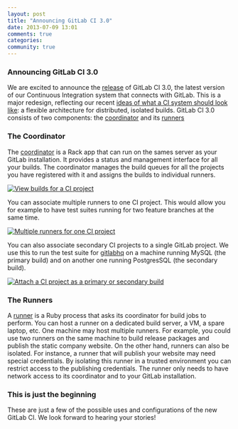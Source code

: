 ```yaml
---
layout: post
title: "Announcing GitLab CI 3.0"
date: 2013-07-09 13:01
comments: true
categories:
community: true
---
```


### Announcing GitLab CI 3.0

We are excited to announce the [release](https://twitter.com/gitlab/status/353214946978459648) of GitLab CI 3.0, the latest version of our Continuous Integration system that connects with GitLab.
This is a major redesign, reflecting our recent [ideas of what a CI system should look like](/2013/06/20/integrating-gitlab-ci-with-gitlab): a flexible architecture for distributed, isolated builds.
GitLab CI 3.0 consists of two components: the [coordinator](https://github.com/gitlabhq/gitlab-ci) and its [runners](https://github.com/gitlabhq/gitlab-ci-runner)

<!-- more -->

### The Coordinator
The [coordinator](https://github.com/gitlabhq/gitlab-ci) is a Rack app that can run on the sames server as your GitLab installation.
It provides a status and management interface for all your builds.
The coordinator manages the build queues for all the projects you have registered with it and assigns the builds to individual runners.

[![View builds for a CI project](/images/ci_3_0/gitlab_ci_3.0_overview.png)](/images/ci_3_0/gitlab_ci_3.0_overview.png)

You can associate multiple runners to one CI project.
This would allow you for example to have test suites running for two feature branches at the same time.

[![Multiple runners for one CI project](/images/ci_3_0/gitlab_ci_3.0_multiple_runners.png)](/images/ci_3_0/gitlab_ci_3.0_multiple_runners.png)

You can also associate secondary CI projects to a single GitLab project. We use this to run the test suite for [gitlabhq](https://github.com/gitlabhq/gitlabhq) on a machine running MySQL (the primary build) and on another one running PostgresSQL (the secondary build).

[![Attach a CI project as a primary or secondary build](/images/ci_3_0/gitlab_ci_3.0_multiple_projects.png)](/images/ci_3_0/gitlab_ci_3.0_multiple_projects.png)

### The Runners
A [runner](https://github.com/gitlabhq/gitlab-ci-runner) is a Ruby process that asks its coordinator for build jobs to perform.
You can host a runner on a dedicated build server, a VM, a spare laptop, etc.
One machine may host multiple runners.
For example, you could use two runners on the same machine to build release packages and publish the static company website.
On the other hand, runners can also be isolated.
For instance, a runner that will publish your website may need special credentials.
By isolating this runner in a trusted environment you can restrict access to the publishing credentials.
The runner only needs to have network access to its coordinator and to your GitLab installation.

### This is just the beginning
These are just a few of the possible uses and configurations of the new GitLab CI.
We look forward to hearing your stories!
